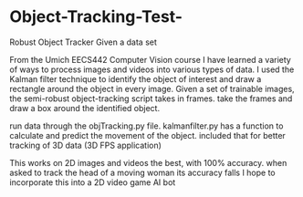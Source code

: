 # Object-Tracking-Test-
Robust Object Tracker Given a data set

From the Umich EECS442 Computer Vision course I have learned a variety of ways to process images and videos into various types of data. I used the Kalman filter technique to identify the object of interest and draw a rectangle around the object in every image. 
Given a set of trainable images, the semi-robust object-tracking script takes in frames. take the frames and draw a box around the identified object.

run data through the objTracking.py file. 
kalmanfilter.py has a function to calculate and predict the movement of the object. included that for better tracking of 3D data (3D FPS application)

This works on 2D images and videos the best, with 100% accuracy. when asked to track the head of a moving woman its accuracy falls 
I hope to incorporate this into a 2D video game AI bot
